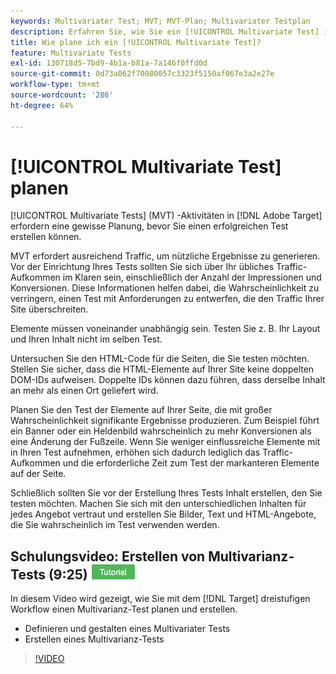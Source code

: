 ```yaml
---
keywords: Multivariater Test; MVT; MVT-Plan; Multivariater Testplan
description: Erfahren Sie, wie Sie ein [!UICONTROL Multivariate Test] in planen [!DNL Adobe Target]  damit Sie einen erfolgreichen Test erstellen können.
title: Wie plane ich ein [!UICONTROL Multivariate Test]?
feature: Multivariate Tests
exl-id: 130718d5-7bd9-4b1a-b81a-7a146f0ffd0d
source-git-commit: 0d73a062f70080057c3323f5150af067e3a2e27e
workflow-type: tm+mt
source-wordcount: '286'
ht-degree: 64%

---
```


# [!UICONTROL Multivariate Test] planen

[!UICONTROL Multivariate Tests] (MVT) -Aktivitäten in [!DNL Adobe Target] erfordern eine gewisse Planung, bevor Sie einen erfolgreichen Test erstellen können.

MVT erfordert ausreichend Traffic, um nützliche Ergebnisse zu generieren. Vor der Einrichtung Ihres Tests sollten Sie sich über Ihr übliches Traffic-Aufkommen im Klaren sein, einschließlich der Anzahl der Impressionen und Konversionen. Diese Informationen helfen dabei, die Wahrscheinlichkeit zu verringern, einen Test mit Anforderungen zu entwerfen, die den Traffic Ihrer Site überschreiten.

Elemente müssen voneinander unabhängig sein. Testen Sie z. B. Ihr Layout und Ihren Inhalt nicht im selben Test.

Untersuchen Sie den HTML-Code für die Seiten, die Sie testen möchten. Stellen Sie sicher, dass die HTML-Elemente auf Ihrer Site keine doppelten DOM-IDs aufweisen. Doppelte IDs können dazu führen, dass derselbe Inhalt an mehr als einen Ort geliefert wird.

Planen Sie den Test der Elemente auf Ihrer Seite, die mit großer Wahrscheinlichkeit signifikante Ergebnisse produzieren. Zum Beispiel führt ein Banner oder ein Heldenbild wahrscheinlich zu mehr Konversionen als eine Änderung der Fußzeile. Wenn Sie weniger einflussreiche Elemente mit in Ihren Test aufnehmen, erhöhen sich dadurch lediglich das Traffic-Aufkommen und die erforderliche Zeit zum Test der markanteren Elemente auf der Seite.

Schließlich sollten Sie vor der Erstellung Ihres Tests Inhalt erstellen, den Sie testen möchten. Machen Sie sich mit den unterschiedlichen Inhalten für jedes Angebot vertraut und erstellen Sie Bilder, Text und HTML-Angebote, die Sie wahrscheinlich im Test verwenden werden.

## Schulungsvideo: Erstellen von Multivarianz-Tests (9:25) ![Tutorial-Badge](/help/main/assets/tutorial.png)

In diesem Video wird gezeigt, wie Sie mit dem [!DNL Target] dreistufigen Workflow einen Multivarianz-Test planen und erstellen.

* Definieren und gestalten eines Multivariater Tests
* Erstellen eines Multivarianz-Tests

>[!VIDEO](https://video.tv.adobe.com/v/17395)
